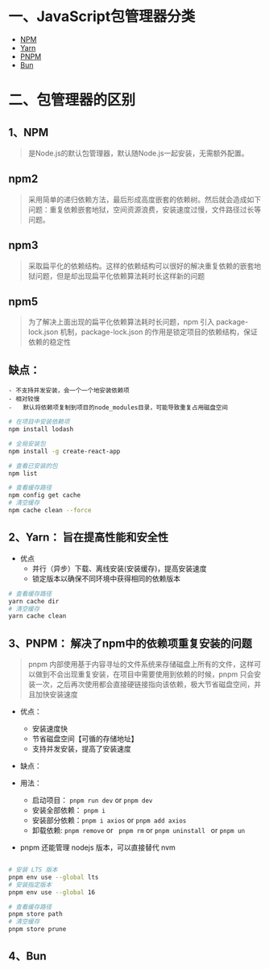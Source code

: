 #  一、JavaScript包管理器分类
* [NPM](https://docs.npmjs.com/)
* [Yarn](https://yarnpkg.com/)
* [PNPM](https://pnpm.js.org/)
* [Bun](https://bunpkg.com/)

# 二、包管理器的区别

## 1、NPM

> 是Node.js的默认包管理器，默认随Node.js一起安装，无需额外配置。
## npm2
> 采用简单的递归依赖方法，最后形成高度嵌套的依赖树。然后就会造成如下问题：重复依赖嵌套地狱，空间资源浪费，安装速度过慢，文件路径过长等问题。

## npm3
> 采取扁平化的依赖结构。这样的依赖结构可以很好的解决重复依赖的嵌套地狱问题，但是却出现扁平化依赖算法耗时长这样新的问题

## npm5
> 为了解决上面出现的扁平化依赖算法耗时长问题，npm 引入 package-lock.json 机制，package-lock.json 的作用是锁定项目的依赖结构，保证依赖的稳定性

## 缺点：
	- 不支持并发安装，会一个一个地安装依赖项
	- 相对较慢
	-   默认将依赖项复制到项目的node_modules目录，可能导致重复占用磁盘空间
```bash
# 在项目中安装依赖项
npm install lodash

# 全局安装包
npm install -g create-react-app

# 查看已安装的包
npm list

# 查看缓存路径
npm config get cache
# 清空缓存
npm cache clean --force
```
## 2、Yarn： 旨在提高性能和安全性
* 优点
	- 并行（异步）下载、离线安装(安装缓存)，提高安装速度
	- 锁定版本以确保不同环境中获得相同的依赖版本

```bash
# 查看缓存路径
yarn cache dir
# 清空缓存
yarn cache clean
```
## 3、PNPM： 解决了npm中的依赖项重复安装的问题
> pnpm 内部使用基于内容寻址的文件系统来存储磁盘上所有的文件，这样可以做到不会出现重复安装，在项目中需要使用到依赖的时候，pnpm 只会安装一次，之后再次使用都会直接硬链接指向该依赖，极大节省磁盘空间，并且加快安装速度
* 优点：
	-  安装速度快
	- 节省磁盘空间【可循的存储地址】
	- 支持并发安装，提高了安装速度
* 缺点：
* 用法：
	- 启动项目： `pnpm run dev` or  `pnpm dev`
	- 安装全部依赖： `pnpm i`
	- 安装部分依赖：`pnpm i axios` or `pnpm add axios`
	-  卸载依赖: `pnpm remove` or ` pnpm rm` or `pnpm uninstall ` or `pnpm un`

* pnpm 还能管理 nodejs 版本，可以直接替代 nvm

```bash

# 安装 LTS 版本
pnpm env use --global lts
# 安装指定版本
pnpm env use --global 16

# 查看缓存路径
pnpm store path
# 清空缓存
pnpm store prune
```
## 4、Bun
